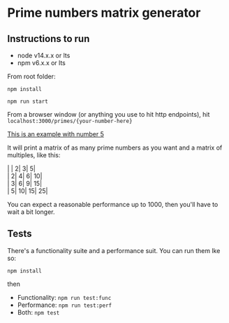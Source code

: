 # Prime numbers matrix generator

## Instructions to run

- node v14.x.x or lts
- npm v6.x.x or lts

From root folder:

```npm install```

```npm run start```

From a browser window (or anything you use to hit http endpoints), hit `localhost:3000/primes/{your-number-here}`

[This is an example with number 5](localhost:3000/primes/5)

It will print a matrix of as many prime numbers as you want and a matrix of multiples, like this:

|  | 2| 3| 5| <br>
| 2| 4| 6| 10| <br>
| 3| 6| 9| 15| <br>
| 5| 10| 15| 25| <br>

You can expect a reasonable performance up to 1000, then you'll have to wait a bit longer.

## Tests

There's a functionality suite and a performance suit. You can run them lke so:

```npm install```

then

- Functionality: `npm run test:func`
- Performance: `npm run test:perf`
- Both: `npm test`


